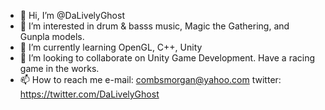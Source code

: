 - 👋 Hi, I’m @DaLivelyGhost
- 👀 I’m interested in drum & basss music, Magic the Gathering, and Gunpla models.
- 🌱 I’m currently learning OpenGL, C++, Unity
- 💞️ I’m looking to collaborate on Unity Game Development. Have a racing game in the works.
- 📫 How to reach me e-mail: combsmorgan@yahoo.com twitter: https://twitter.com/DaLivelyGhost

<!---
DaLivelyGhost/DaLivelyGhost is a ✨ special ✨ repository because its `README.md` (this file) appears on your GitHub profile.
You can click the Preview link to take a look at your changes.
--->
